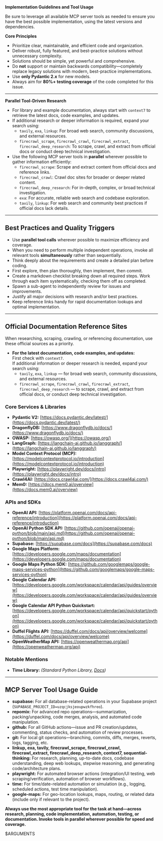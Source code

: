 **Implementation Guidelines and Tool Usage**

Be sure to leverage all available MCP server tools as needed to ensure you have the best possible implementation, using the latest versions and dependencies.

**Core Principles**
- Prioritize clear, maintainable, and efficient code and organization.
- Deliver robust, fully featured, and best-practice solutions without unnecessary complexity.
- Solutions should be simple, yet powerful and comprehensive.
- Do **not** support or maintain backwards compatibility—completely replace legacy solutions with modern, best-practice implementations.
- Use **only Pydantic 2.x** for new models.
- Always aim for **80%+ testing coverage** of the code completed for this issue.

---

**Parallel Tool-Driven Research**
- For library and example documentation, always start with `context7` to retrieve the latest docs, code examples, and updates.
- If additional research or deeper information is required, expand your search using:
    - `tavily`, `exa`, `linkup`: For broad web search, community discussions, and external resources.
    - `firecrawl_scrape`, `firecrawl_crawl`, `firecrawl_extract`, `firecrawl_deep_research`: To scrape, crawl, and extract from official docs or conduct deep technical investigation.
- Use the following MCP server tools in **parallel** wherever possible to gather information efficiently:
    - `firecrawl_scrape`: Scrape and extract content from official docs and reference links.
    - `firecrawl_crawl`: Crawl doc sites for broader or deeper related content.
    - `firecrawl_deep_research`: For in-depth, complex, or broad technical investigation.
    - `exa`: For accurate, reliable web search and codebase exploration.
    - `tavily`, `linkup`: For web search and community best practices if official docs lack details.

---

## Best Practices and Quality Triggers

- Use **parallel tool calls** wherever possible to maximize efficiency and coverage.
- When you need to perform multiple independent operations, invoke all relevant tools **simultaneously** rather than sequentially.
- Think deeply about the requirements and create a detailed plan before coding.
- First explore, then plan thoroughly, then implement, then commit.
- Create a markdown checklist breaking down all required steps. Work through each item systematically, checking them off as completed.
- Spawn a sub-agent to independently review for issues and improvements.
- Justify all major decisions with research and/or best practices.
- Keep reference links handy for rapid documentation lookups and optimal implementation.

---

## Official Documentation Reference Sites

When researching, scraping, crawling, or referencing documentation, use these official sources as a priority.

- **For the latest documentation, code examples, and updates:**  
  First check with `context7`.  
  If additional information or deeper research is needed, expand your search using:
    - `tavily`, `exa`, `linkup` — for broad web search, community discussions, and external resources.
    - `firecrawl_scrape`, `firecrawl_crawl`, `firecrawl_extract`, `firecrawl_deep_research` — to scrape, crawl, and extract from official docs, or conduct deep technical investigation.

### Core Services & Libraries

- **Pydantic V2:** [https://docs.pydantic.dev/latest/](https://docs.pydantic.dev/latest/)
- **DragonflyDB:** [https://www.dragonflydb.io/docs/](https://www.dragonflydb.io/docs/)
- **OWASP:** [https://owasp.org/](https://owasp.org/)
- **LangGraph:** [https://langchain-ai.github.io/langgraph/](https://langchain-ai.github.io/langgraph/)
- **Model Context Protocol (MCP):** [https://modelcontextprotocol.io/introduction](https://modelcontextprotocol.io/introduction)
- **Playwright:** [https://playwright.dev/docs/intro](https://playwright.dev/docs/intro)
- **Crawl4AI:** [https://docs.crawl4ai.com/](https://docs.crawl4ai.com/)
- **Mem0:** [https://docs.mem0.ai/overview](https://docs.mem0.ai/overview)

### APIs and SDKs

- **OpenAI API:** [https://platform.openai.com/docs/api-reference/introduction](https://platform.openai.com/docs/api-reference/introduction)
- **OpenAI Python SDK API:** [https://github.com/openai/openai-python/blob/main/api.md](https://github.com/openai/openai-python/blob/main/api.md)
- **Supabase:** [https://supabase.com/docs](https://supabase.com/docs)
- **Google Maps Platform:** [https://developers.google.com/maps/documentation](https://developers.google.com/maps/documentation)
- **Google Maps Python SDK:** [https://github.com/googlemaps/google-maps-services-python](https://github.com/googlemaps/google-maps-services-python)
- **Google Calendar API:** [https://developers.google.com/workspace/calendar/api/guides/overview](https://developers.google.com/workspace/calendar/api/guides/overview)
- **Google Calendar API Python Quickstart:** [https://developers.google.com/workspace/calendar/api/quickstart/python](https://developers.google.com/workspace/calendar/api/quickstart/python)
- **Duffel Flights API:** [https://duffel.com/docs/api/overview/welcome](https://duffel.com/docs/api/overview/welcome)
- **OpenWeatherMap API:** [https://openweathermap.org/api](https://openweathermap.org/api)

### Notable Mentions

- **Time Library:** *(Standard Python Library, [Docs](https://docs.python.org/3/library/time.html))*

---

## MCP Server Tool Usage Guide

- **supabase:** For all database-related operations in your Supabase project (`SUPABASE_PROJECT_ID=uzqcjksjeoupwzkfhreo`).
- **repomix:** For advanced repo operations—summarization, packing/unpacking, code merges, analysis, and automated code manipulation.
- **github:** For all GitHub actions—issue and PR creation/updates, commenting, status checks, and automation of review processes.
- **git:** For local git operations—branching, commits, diffs, merges, reverts, logs, tagging, etc.
- **linkup, exa, tavily, firecrawl_scrape, firecrawl_crawl, firecrawl_extract, firecrawl_deep_research, context7, sequential-thinking:** For research, planning, up-to-date docs, codebase understanding, deep web lookups, stepwise reasoning, and generating code/architecture plans.
- **playwright:** For automated browser actions (integration/UI testing, web scraping/verification, automation of browser workflows).
- **time:** For time/date-related automation or simulation (e.g., logging, scheduled actions, test time manipulation).
- **google-maps:** For geo-location lookups, maps, routing, or related data (include only if relevant to the project).

**Always use the most appropriate tool for the task at hand—across research, planning, code implementation, automation, testing, or documentation. Invoke tools in parallel wherever possible for speed and coverage.**

$ARGUMENTS